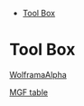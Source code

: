 [](...menustart)

- [Tool Box](#2fdc2ccfe336eb61c774e72b1fdb9847)

[](...menuend)


<h2 id="2fdc2ccfe336eb61c774e72b1fdb9847"></h2>

# Tool Box

[WolframaAlpha](https://www.wolframalpha.com/)

[MGF table](https://nbviewer.jupyter.org/github/mebusy/course_note/blob/master/course_TaiwanU_probability%20part2%20done/distab.pdf)



